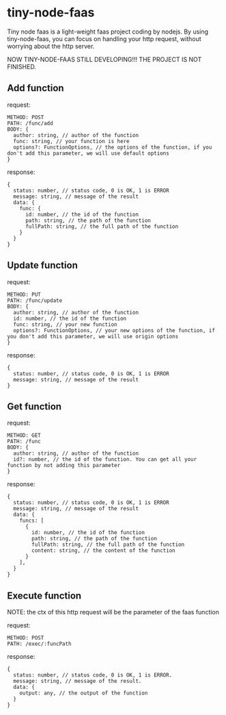 # tiny-node-faas

Tiny node faas is a light-weight faas project coding by nodejs.
By using tiny-node-faas, you can focus on handling your http request, without worrying about the http server.

NOW TINY-NODE-FAAS STILL DEVELOPING!!! 
THE PROJECT IS NOT FINISHED.

## Add function

request:
```
METHOD: POST 
PATH: /func/add
BODY: {
  author: string, // author of the function
  func: string, // your function is here
  options?: FunctionOptions, // the options of the function, if you don't add this parameter, we will use default options
}
```

response:
```
{
  status: number, // status code, 0 is OK, 1 is ERROR
  message: string, // message of the result
  data: {
    func: {
      id: number, // the id of the function
      path: string, // the path of the function
      fullPath: string, // the full path of the function
    }
  }
}
```

## Update function

request:
```
METHOD: PUT
PATH: /func/update
BODY: {
  author: string, // author of the function
  id: number, // the id of the function
  func: string, // your new function
  options?: FunctionOptions, // your new options of the function, if you don't add this parameter, we will use origin options
}
```

response:
```
{
  status: number, // status code, 0 is OK, 1 is ERROR
  message: string, // message of the result
}
```

## Get function

request:
```
METHOD: GET 
PATH: /func
BODY: {
  author: string, // author of the function
  id?: number, // the id of the function. You can get all your function by not adding this parameter 
}
```

response:
```
{
  status: number, // status code, 0 is OK, 1 is ERROR
  message: string, // message of the result
  data: {
    funcs: [
      {
        id: number, // the id of the function
        path: string, // the path of the function
        fullPath: string, // the full path of the function 
        content: string, // the content of the function
      }
    ],
  }
}
```

## Execute function

NOTE: the ctx of this http request will be the parameter of the faas function

request:
```
METHOD: POST 
PATH: /exec/:funcPath 
```

response:
```
{
  status: number, // status code, 0 is OK, 1 is ERROR.
  message: string, // message of the result.
  data: {
    output: any, // the output of the function 
  }
}
```
